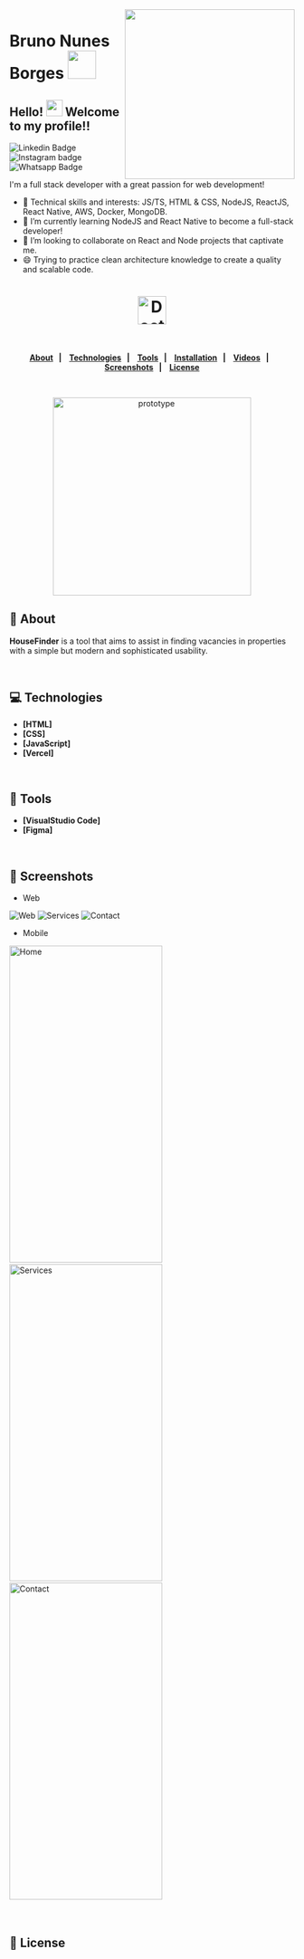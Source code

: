 <img align="right" src="https://github.com/brnborges/HomeFinder/blob/master/assetsReadme/illustration.png" width="300"/>

# Bruno Nunes Borges <img src="https://github.com/TheDudeThatCode/TheDudeThatCode/blob/master/Assets/Rocket.gif" width="50px">

## Hello! <img src="https://github.com/TheDudeThatCode/TheDudeThatCode/blob/master/Assets/Hi.gif" width="29px"> Welcome to my profile!!

![Linkedin Badge](https://img.shields.io/badge/-LinkedIn-blue?style=flat-square&logo=Linkedin&logoColor=white)
![Instagram badge](https://img.shields.io/badge/-Instagram-dc5273?style=flat-square&logo=Instagram&logoColor=white)
![Whatsapp Badge](https://img.shields.io/badge/-Whatsapp-4CA143?style=flat-square&labelColor=4CA143&logo=whatsapp&logoColor=white)

I'm a full stack developer with a great passion for web development!

- :rocket: Technical skills and interests: JS/TS, HTML & CSS, NodeJS, ReactJS, React Native, AWS, Docker, MongoDB.
- 🌱 I’m currently learning NodeJS and React Native to become a full-stack developer!
- 👯 I’m looking to collaborate on React and Node projects that captivate me.
- 😄 Trying to practice clean architecture knowledge to create a quality and scalable code.





<h1 align="center">
  <img alt="DoctorCare" src="Logo.svg" height="50px" widht="50px">
</h1>

<strong>
<br>
<p align="center">
  <a href="#bookmark-about">About</a>&nbsp;&nbsp;&nbsp;|&nbsp;&nbsp;&nbsp;
  <a href="#computer-technologies">Technologies</a>&nbsp;&nbsp;&nbsp;|&nbsp;&nbsp;&nbsp;
  <a href="#wrench-tools">Tools</a>&nbsp;&nbsp;&nbsp;|&nbsp;&nbsp;&nbsp;
  <a href="#package-installation">Installation</a>&nbsp;&nbsp;&nbsp;|&nbsp;&nbsp;&nbsp;
  <a href="#camera_flash-videos">Videos</a>&nbsp;&nbsp;&nbsp;|&nbsp;&nbsp;&nbsp;
  <a href="#camera_flash-screenshots">Screenshots</a>&nbsp;&nbsp;&nbsp;|&nbsp;&nbsp;&nbsp;
  <a href="#memo-license">License</a>
</p>
</strong>
<br>

<p align="center">
    <img alt="prototype" src="assetsReadme/prototype.png" height="350px" />
</p>

## :bookmark: About

**HouseFinder** is a tool that aims to assist in finding vacancies in properties with a simple but modern and sophisticated usability.

<br>

## :computer: Technologies

-  **[HTML]**
-  **[CSS]**
-  **[JavaScript]**
-  **[Vercel]**

<br>

## :wrench: Tools

- **[VisualStudio Code]**
- **[Figma]**

<br>

## :camera_flash: Screenshots

- Web


![Web](assetsReadme/web1.png)
![Services](assetsReadme/web2.png)
![Contact](assetsReadme/web3.png)

- Mobile


<img src="assetsReadme/iphone1.png" alt="Home" width="270" height="560"/>&nbsp;<img src="assetsReadme/iphone2.png" alt="Services" width="270" height="560"/>&nbsp;<img src="assetsReadme/iphone3.png" alt="Contact" width="270" height="560"/>&nbsp;

<br>

## :memo: License

